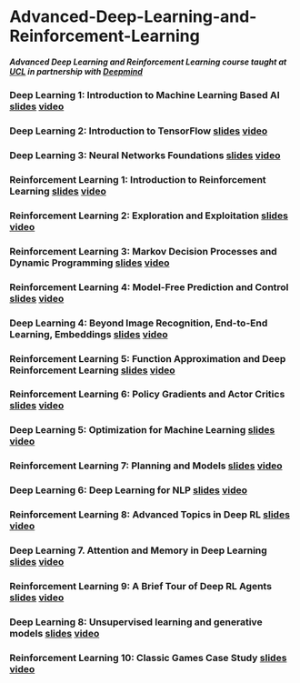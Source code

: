 # Advanced-Deep-Learning-and-Reinforcement-Learning
##### Advanced Deep Learning and Reinforcement Learning course taught at [UCL](http://www.cs.ucl.ac.uk/current_students/syllabus/compgi/compgi22_advanced_deep_learning_and_reinforcement_learning/) in partnership with [Deepmind](https://deepmind.com/blog/)

### Deep Learning 1: Introduction to Machine Learning Based AI  [slides]() [video]()
### Deep Learning 2: Introduction to TensorFlow  [slides]() [video]() 
### Deep Learning 3: Neural Networks Foundations  [slides]() [video]()
### Reinforcement Learning 1: Introduction to Reinforcement Learning  [slides]() [video]()
### Reinforcement Learning 2: Exploration and Exploitation  [slides]() [video]()
### Reinforcement Learning 3: Markov Decision Processes and Dynamic Programming  [slides]() [video]()
### Reinforcement Learning 4: Model-Free Prediction and Control  [slides]() [video]()
### Deep Learning 4: Beyond Image Recognition, End-to-End Learning, Embeddings [slides]() [video]()
### Reinforcement Learning 5: Function Approximation and Deep Reinforcement Learning  [slides]() [video]()
### Reinforcement Learning 6: Policy Gradients and Actor Critics  [slides]() [video]()
### Deep Learning 5: Optimization for Machine Learning  [slides]() [video]()
### Reinforcement Learning 7: Planning and Models  [slides]() [video]()
### Deep Learning 6: Deep Learning for NLP  [slides]() [video]()
### Reinforcement Learning 8: Advanced Topics in Deep RL  [slides]() [video]()
### Deep Learning 7. Attention and Memory in Deep Learning  [slides]() [video]()
### Reinforcement Learning 9: A Brief Tour of Deep RL Agents  [slides]() [video]()
### Deep Learning 8: Unsupervised learning and generative models  [slides]() [video]()
### Reinforcement Learning 10: Classic Games Case Study  [slides]() [video]()

